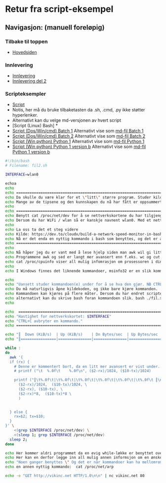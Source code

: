 # Retur fra script-eksempel
## Navigasjon: (manuell foreløpig)
### Tilbake til toppen
- [Hovedsiden](../README.md)
### Innlevering
- [Innlevering](../innlevering/innlevering001.md)
- [Innlevering del 2](../innlevering/innlevering002_lite_tekst_noe_kode.md)
### Scripteksempler
- [Script](./README.md)
- Notis, her må du bruke tilbaketasten da .sh, .cmd, .py ikke støtter hyperlenker.
- Alternativt kan du velge md-versjonen av hvert script
- [Script (Linux) Bash] * 
- [Script (Dos/Win/cmd) Batch 1](./batch01.cmd) Alternativt vise som [md-fil Batch 1](./batch01_cmd.md) 
- [Script (Dos/Win/cmd) Batch 2](./batch02.cmd) Alternativt vise som [md-fil Batch 2](./batch02_cmd.md)
- [Script (Win python) Python 1](./python01.py) Alternativt vise som [md-fil Python 1](./python01_py.md)
- [Script (Win python) Python 1 versjon b](./python01b.py) Alternativt vise som [md-fil Python 1 versjon b](./python01b_py.md)
<!-- 
- [Script (Linux python) Python 2](./python02.py) NB ikke klar enda 
- [Script (OS uavhengig python) Python 3](./python03.py) NB ikke klar enda 
-->
```bash
#!/bin/bash
# Filename: fil2.sh

INTERFACE=wlan0

echoa
echo
echo ================================================================================================================
echo Da skulle du være klar for et \"litt\" større program. Studer kildekoden og test programmet
echo Mange av de tipsene og den kunnskapen du nå har fått er oppsummert i dette programmet.
echo
echo ================================================================================================================
echo Benytt cat /proc/net/dev for å se nettverkskortene du har tilgjengelig.
echo Dersom du har WiFi / wlan så er kanskje navnent wlan0. Med et nettverkskort med kabel er navnet muligens eth0.
echo
echo La oss ta det et steg videre
echo Kilde: https://dev.to/cloudx/build-a-network-speed-monitor-in-bash-with-awk-1pga
echo Nå er det enda en nyttig kommando i bash som benyttes, og det er awk
echo ================================================================================================================
echo
echo Nå håper jeg du er vant med å lese hjelp siden man awk wil gi litt hjelp.
echo Programmene awk og sed er langt mer avansert enn f.eks. wc og cut og her brukes kunnskap om at på linux er alt en fil.
echo cat /proc/cpuinfo viser all mulig infomrasjon om prosessoren i din datamaskin som om det var en fil / et dokument.
echo
echo I Windows finnes det liknende kommandoer, msinfo32 er en slik kommando.

echo
echo "Uansett studer kommandoen(e) under for å se hva den gjør. NB CTRL+C avbryter en kommando."
echo Du må naturligvis åpne kildekoden, og ikke bare kjøre kommanden.
echo Kommandoen kan kjøres på flere måter. Dersom du har endret scriptet med chmod +x fil.sh kan det kjøres som et program,
echo alternativt kan du skrive bash foran kommandoen slik. bash ./fil.sh
echo

echo  ================================================================================================
echo "Hastighet for nettverkskortet: $INTERFACE"
echo "CTRL+C avbryter en kommando."
echo ==================================================================================================

echo "║  Down (KiB/s)  | Up (KiB/s)    | Dn Bytes/sec  | Up Bytes/sec  |  Dn bits/sec  | Up bps        ║" 
echo "║================|===============|===============|===============|===============|===============║"

while :
do
  awk '{
  if (rx) {
    # Denne er kommentert bort, da en litt mer avansert er vist under. Ta bort kommentar og for å se linjen.
    # printf ("\t  %.0f\t    %.0f\n", ($2-rx)/1024, ($10-tx)/1024)

    printf ("║\t%.0f\t|\t%.0f\t|\t%.0f\t|\t%.0f\t|\t%.0f\t|\t%.0f\t ║\n", \
      ($2-rx)/1024,  ($10-tx)/1024, \
      ($2-rx), ($10-tx), \
      ($2-rx)*8,  ($10-tx)*8 \
      )
    

  } else {
    rx=$2; tx=$10;
  }
}' \
    <(grep $INTERFACE /proc/net/dev) \
    <(sleep 1; grep $INTERFACE /proc/net/dev)
  sleep 2;
done

echo Her kommer aldri programmet da en evig while-løkke er benyttet over.
echo Her kan en derfor legge inn all mulig annen informsjon om en ønsker.
echo "Noen ganger benyttes \" Og det er når kommandoer kan ha mellomrom eller spesielle tegn."
echo en annen nyttig kommando:  cat /proc/net/arp 

echo -e "GET http://vikinc.net HTTP/1.0\n\n" | nc vikinc.net 80
```
